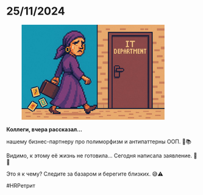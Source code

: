 # 25/11/2024

<div align="left"><figure><img src="../../../assets/img/photo_2025-10-02_14-42-49.jpg" alt="" width="375"><figcaption></figcaption></figure></div>

**Коллеги, вчера рассказал...**

нашему бизнес-партнеру про полиморфизм и антипаттерны ООП. 🤖📚

Видимо, к этому её жизнь не готовила… Сегодня написала заявление. 📝🚪

Это я к чему? Следите за базаром и берегите близких. 😅⚠️

#HRРетрит
